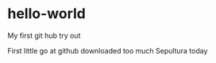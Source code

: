 # hello-world
My first git hub try out

First little go at github
downloaded too much Sepultura today
